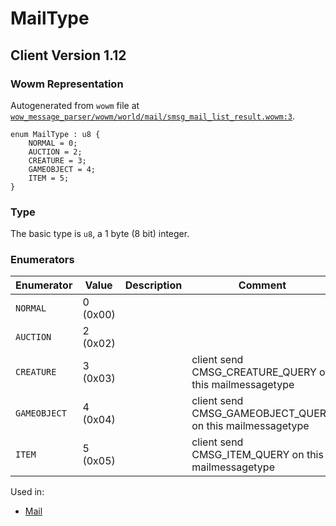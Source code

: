 # MailType

## Client Version 1.12

### Wowm Representation

Autogenerated from `wowm` file at [`wow_message_parser/wowm/world/mail/smsg_mail_list_result.wowm:3`](https://github.com/gtker/wow_messages/tree/main/wow_message_parser/wowm/world/mail/smsg_mail_list_result.wowm#L3).

```rust,ignore
enum MailType : u8 {
    NORMAL = 0;
    AUCTION = 2;
    CREATURE = 3;
    GAMEOBJECT = 4;
    ITEM = 5;
}
```
### Type
The basic type is `u8`, a 1 byte (8 bit) integer.
### Enumerators
| Enumerator | Value  | Description | Comment |
| --------- | -------- | ----------- | ------- |
| `NORMAL` | 0 (0x00) |  |  |
| `AUCTION` | 2 (0x02) |  |  |
| `CREATURE` | 3 (0x03) |  | client send CMSG_CREATURE_QUERY on this mailmessagetype |
| `GAMEOBJECT` | 4 (0x04) |  | client send CMSG_GAMEOBJECT_QUERY on this mailmessagetype |
| `ITEM` | 5 (0x05) |  | client send CMSG_ITEM_QUERY on this mailmessagetype |

Used in:
* [Mail](mail.md)


